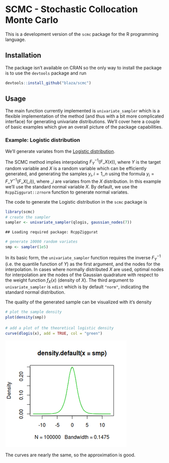 SCMC - Stochastic Collocation Monte Carlo
================

This is a development version of the `scmc` package for the R
programming language.

## Installation

The package isn’t available on CRAN so the only way to install the
package is to use the `devtools` package and run

``` r
devtools::install_github("blaza/scmc")
```

## Usage

The main function currently implemented is `univariate_sampler` which is
a flexible implementation of the method (and thus with a bit more
complicated interface) for generating univariate distributions. We’ll
cover here a couple of basic examples which give an overall picture of
the package capabilities.

### Example: Logistic distribution

We’ll generate variates from the [Logistic
distribution](https://en.wikipedia.org/wiki/Logistic_distribution).

The SCMC method implies interpolating $F_Y^{-1}(F\_X(x))$, where $Y$ is
the target random variable and $X$ is a random variable which can be
efficiently generated, and generating the samples $y_i, i=1,,n$ using
the formula $y_i = F\_Y^{-1}(F\_X(\_i))$, where $\_i$ are variates from
the $X$ distribution. In this example we’ll use the standard normal
variable $X$. By default, we use the `RcppZiggurat::zrnorm` function to
generate normal variates.

The code to generate the Logistic distribution in the `scmc` package is

``` r
library(scmc)
# create the sampler
sampler <- univariate_sampler(qlogis, gaussian_nodes(7))
```

    ## Loading required package: RcppZiggurat

``` r
# generate 10000 random variates
smp <- sampler(1e5)
```

In its basic form, the `univariate_sampler` function requires the
inverse $F_Y^{-1}$ (i.e. the quantile function of $Y$) as the first
argument, and the nodes for the interpolation. In cases where normally
distributed $X$ are used, optimal nodes for interpolation are the nodes
of the Gaussian quadrature with respect to the weight function $f_X(x)$
(density of $X$). The third argument to `univariate_sampler` is `xdist`
which is by default `"norm"`, indicating the standard normal
distribution.

The quality of the generated sample can be visualized with it’s density

``` r
# plot the sample density
plot(density(smp))

# add a plot of the theoretical logistic density
curve(dlogis(x), add = TRUE, col = "green")
```

![](README.tex_files/figure-gfm/unnamed-chunk-3-1.png)<!-- -->

The curves are nearly the same, so the approximation is good.
